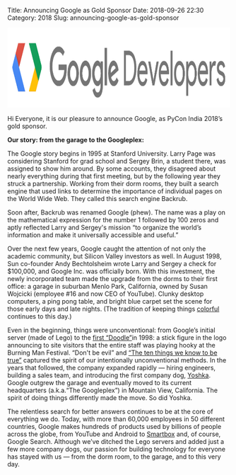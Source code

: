 Title: Announcing Google as Gold Sponsor
Date: 2018-09-26 22:30
Category: 2018
Slug: announcing-google-as-gold-sponsor

<p class="text-center">
	<a href="https://www.google.com/" target="_blank">
		<img src="https://raw.githubusercontent.com/pythonindia/inpycon2018/master/img/sponsors/google_developers.png" alt="Google Developers" height="180" width="1150"/>
	</a>
</p>

Hi Everyone, it is our pleasure to announce Google, as PyCon India 2018’s gold sponsor.
<!-- PELICAN_END_SUMMARY -->

**Our story: from the garage to the Googleplex:**

The Google story begins in 1995 at Stanford University. Larry Page was considering Stanford for grad school and Sergey Brin, a student there, was assigned to show him around. By some accounts, they disagreed about nearly everything during that first meeting, but by the following year they struck a partnership. Working from their dorm rooms, they built a search engine that used links to determine the importance of individual pages on the World Wide Web. They called this search engine Backrub.

Soon after, Backrub was renamed Google (phew). The name was a play on the mathematical expression for the number 1 followed by 100 zeros and aptly reflected Larry and Sergey's mission “to organize the world’s information and make it universally accessible and useful.”

Over the next few years, Google caught the attention of not only the academic community, but Silicon Valley investors as well. In August 1998, Sun co-founder Andy Bechtolsheim wrote Larry and Sergey a check for $100,000, and Google Inc. was officially born. With this investment, the newly incorporated team made the upgrade from the dorms to their first office: a garage in suburban Menlo Park, California, owned by Susan Wojcicki (employee #16 and now CEO of YouTube). Clunky desktop computers, a ping pong table, and bright blue carpet set the scene for those early days and late nights. (The tradition of keeping things [colorful](https://www.google.com/search?q=google+office+locations&espv=2&biw=2560&bih=1253&site=webhp&source=lnms&tbm=isch&sa=X&ved=0CAYQ_AUoAWoVChMIv-ih3J7exwIVx0qICh3-DQ-Q) continues to this day.)

Even in the beginning, things were unconventional: from Google’s initial server (made of Lego) to the [first “Doodle”](https://www.google.com/doodles/burning-man-festival)in 1998: a stick figure in the logo announcing to site visitors that the entire staff was playing hooky at the Burning Man Festival. “Don't be evil” and [“The ten things we know to be true”](https://www.google.com/intl/en/about/philosophy.html) captured the spirit of our intentionally unconventional methods. In the years that followed, the company expanded rapidly — hiring engineers, building a sales team, and introducing the first company dog, [Yoshka](https://googleblog.blogspot.com/2004/06/yoshkas-weekend-amble.html). Google outgrew the garage and eventually moved to its current headquarters (a.k.a.“The Googleplex”) in Mountain View, California. The spirit of doing things differently made the move. So did Yoshka.

The relentless search for better answers continues to be at the core of everything we do. Today, with more than 60,000 employees in 50 different countries, Google makes hundreds of products used by billions of people across the globe, from YouTube and Android to [Smartbox](https://www.youtube.com/watch?v=hydLZJXG3Tk) and, of course, Google Search. Although we’ve ditched the Lego servers and added just a few more company dogs, our passion for building technology for everyone has stayed with us — from the dorm room, to the garage, and to this very day.
